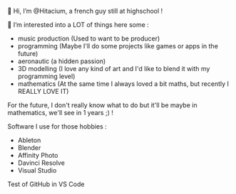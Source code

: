 👋 Hi, I’m @Hitacium, a french guy still at highschool !

👀 I’m interested into a LOT of things here some :

- music production (Used to want to be producer)
- programming (Maybe I'll do some projects like games or apps in the future)
- aeronautic (a hidden passion)
- 3D modelling (I love any kind of art and I'd like to blend it with my programming level)
- mathematics (At the same time I always loved a bit maths, but recently I REALLY LOVE IT)

For the future, I don't really know what to do but it'll be maybe in mathematics, we'll see in 1 years ;) !

Software I use for those hobbies :

- Ableton
- Blender
- Affinity Photo
- Davinci Resolve
- Visual Studio

Test of GitHub in VS Code
